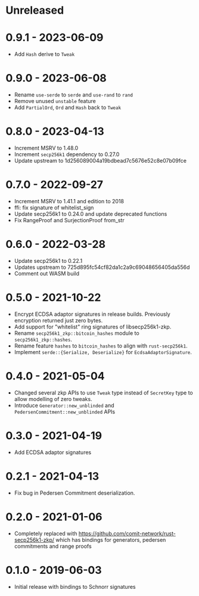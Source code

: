 # Unreleased

# 0.9.1 - 2023-06-09

- Add `Hash` derive to `Tweak`

# 0.9.0 - 2023-06-08

- Rename `use-serde` to `serde` and `use-rand` to `rand`
- Remove unused `unstable` feature
- Add `PartialOrd`, `Ord` and `Hash` back to `Tweak`

# 0.8.0 - 2023-04-13

- Increment MSRV to 1.48.0
- Increment `secp256k1` dependency to 0.27.0
- Update upstream to 1d256089004a19bdbead7c5676e52c8e07b09fce

# 0.7.0 - 2022-09-27

- Increment MSRV to 1.41.1 and edition to 2018
- ffi: fix signature of whitelist_sign
- Update secp256k1 to 0.24.0 and update deprecated functions
- Fix RangeProof and SurjectionProof from_str

# 0.6.0 - 2022-03-28

- Update secp256k1 to 0.22.1
- Updates upstream to 725d895fc54cf82da1c2a9c69048656405da556d
- Comment out WASM build

# 0.5.0 - 2021-10-22

- Encrypt ECDSA adaptor signatures in release builds. Previously encryption returned just zero bytes.
- Add support for "whitelist" ring signatures of libsecp256k1-zkp.
- Rename `secp256k1_zkp::bitcoin_hashes` module to `secp256k1_zkp::hashes`.
- Rename feature `hashes` to `bitcoin_hashes` to align with `rust-secp256k1`.
- Implement `serde::{Serialize, Deserialize}` for `EcdsaAdaptorSignature`.

# 0.4.0 - 2021-05-04

- Changed several zkp APIs to use `Tweak` type instead of `SecretKey` type to allow modelling of zero tweaks.
- Introduce `Generator::new_unblinded` and `PedersenCommitment::new_unblinded` APIs

# 0.3.0 - 2021-04-19

- Add ECDSA adaptor signatures

# 0.2.1 - 2021-04-13

- Fix bug in Pedersen Commitment deserialization.

# 0.2.0 - 2021-01-06

- Completely replaced with https://github.com/comit-network/rust-secp256k1-zkp/ which has
  bindings for generators, pedersen commitments and range proofs

# 0.1.0 - 2019-06-03

- Initial release with bindings to Schnorr signatures
